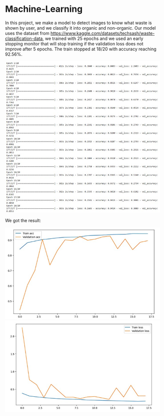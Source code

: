 # Machine-Learning

In this project, we make a model to detect images to know what waste is shown by user, and we classify it into organic and non-organic.
Our model uses the dataset from https://www.kaggle.com/datasets/techsash/waste-classification-data, we trained with 25 epochs and we used an early stopping monitor that will stop training if the validation loss does not improve after 5 epochs. The train stopped at 18/20 with accuracy reaching 92.56%.

![Training](Result/training.jpg)

We got the result:

![Graph of Accuracy](Result/graph_accuracy.jpg)
![Graph of Loss](Result/graph_loss.jpg)
